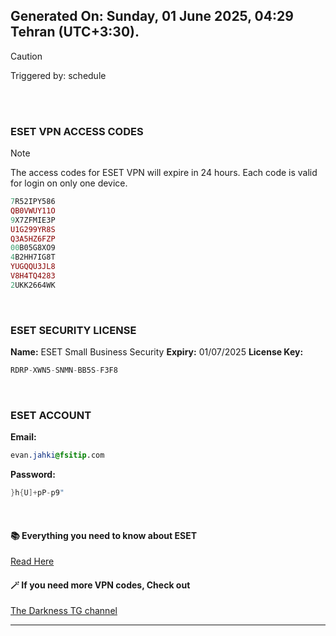 ## Generated On: Sunday, 01 June 2025, 04:29 Tehran (UTC+3:30).

> [!CAUTION]
> Triggered by: schedule

<br><br>

### ESET VPN ACCESS CODES

> [!NOTE]
> The access codes for ESET VPN will expire in 24 hours.
> Each code is valid for login on only one device.

```ruby
7R52IPY586
QB0VWUY11O
9X7ZFMIE3P
U1G299YR8S
Q3A5HZ6FZP
00B05G8XO9
4B2HH7IG8T
YUGQQU3JL8
V8H4TQ4283
2UKK2664WK
```

<br>

### ESET SECURITY LICENSE

**Name:** ESET Small Business Security
**Expiry:** 01/07/2025
**License Key:**

```POV-Ray SDL
RDRP-XWN5-SNMN-BB5S-F3F8
```

<br>

### ESET ACCOUNT

**Email:**

```CSS
evan.jahki@fsitip.com
```

**Password:**

```POV-Ray SDL
}h{U]+pP-p9"
```

<br>

#### 📚 Everything you need to know about ESET

[Read Here](https://t.me/F_NiREvil/2113)

#### 🪄 If you need more VPN codes, Check out

[The Darkness TG channel](https://t.me/Eset_key_trial)

---

<br><br>

